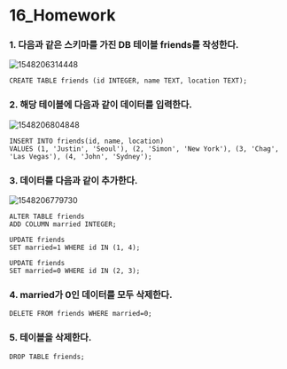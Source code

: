 # 16_Homework

### 1.  다음과 같은 스키마를 가진 DB 테이블 friends를 작성한다.

![1548206314448](C:\Users\student\AppData\Roaming\Typora\typora-user-images\1548206314448.png)

```sqlite
CREATE TABLE friends (id INTEGER, name TEXT, location TEXT);
```

### 2. 해당 테이블에 다음과 같이 데이터를 입력한다.

![1548206804848](C:\Users\student\AppData\Roaming\Typora\typora-user-images\1548206804848.png)

```sqlite
INSERT INTO friends(id, name, location)
VALUES (1, 'Justin', 'Seoul'), (2, 'Simon', 'New York'), (3, 'Chag', 'Las Vegas'), (4, 'John', 'Sydney');
```

### 3. 데이터를 다음과 같이 추가한다.

![1548206779730](C:\Users\student\AppData\Roaming\Typora\typora-user-images\1548206779730.png)

```sqlite
ALTER TABLE friends
ADD COLUMN married INTEGER;

UPDATE friends
SET married=1 WHERE id IN (1, 4);

UPDATE friends
SET married=0 WHERE id IN (2, 3);
```

### 4. married가 0인 데이터를 모두 삭제한다.

```sqlite
DELETE FROM friends WHERE married=0;
```

### 5. 테이블을 삭제한다.

```sqlite
DROP TABLE friends;
```




